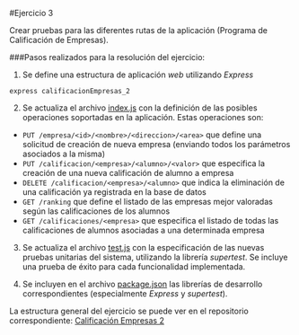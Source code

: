 #Ejercicio 3

Crear pruebas para las diferentes rutas de la aplicación (Programa de Calificación de Empresas).
 
###Pasos realizados para la resolución del ejercicio:

1. Se define una estructura de aplicación _web_ utilizando _Express_

 `express calificacionEmpresas_2`
 
2. Se actualiza el archivo [index.js](https://github.com/jfrancisco4490/calificacionEmpresa_2/blob/master/routes/index.js) con la definición de las posibles operaciones soportadas en la aplicación. Estas operaciones son:

 - `PUT /empresa/<id>/<nombre>/<direccion>/<area>` que define una solicitud de creación de nueva empresa (enviando todos los parámetros asociados a la misma)
 - `PUT /calificacion/<empresa>/<alumno>/<valor>` que especifica la creación de una nueva calificación de alumno a empresa
 - `DELETE /calificacion/<empresa>/<alumno>` que indica la eliminación de una calificación ya registrada en la base de datos
 - `GET /ranking` que define el listado de las empresas mejor valoradas según las calificaciones de los alumnos
 - `GET /calificaciones/<empresa>` que especifica el listado de todas las calificaciones de alumnos asociadas a una determinada empresa
 
3. Se actualiza el archivo [test.js](https://github.com/jfrancisco4490/calificacionEmpresa_2/blob/master/test/test.js) con la especificación de las nuevas pruebas unitarias del sistema, utilizando la librería _supertest_. Se incluye una prueba de éxito para cada funcionalidad implementada.

4. Se incluyen en el archivo [package.json](https://github.com/jfrancisco4490/calificacionEmpresa_2/blob/master/package.json) las librerías de desarrollo correspondientes (especialmente _Express_ y _supertest_).

La estructura general del ejercicio se puede ver en el repositorio correspondiente: [Calificación Empresas 2](https://github.com/jfrancisco4490/calificacionEmpresa_2)